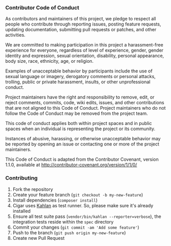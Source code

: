 ### Contributor Code of Conduct

As contributors and maintainers of this project, we pledge to respect all people who contribute through reporting issues, posting feature requests, updating documentation, submitting pull requests or patches, and other activities.

We are committed to making participation in this project a harassment-free experience for everyone, regardless of level of experience, gender, gender identity and expression, sexual orientation, disability, personal appearance, body size, race, ethnicity, age, or religion.

Examples of unacceptable behavior by participants include the use of sexual language or imagery, derogatory comments or personal attacks, trolling, public or private harassment, insults, or other unprofessional conduct.

Project maintainers have the right and responsibility to remove, edit, or reject comments, commits, code, wiki edits, issues, and other contributions that are not aligned to this Code of Conduct. Project maintainers who do not follow the Code of Conduct may be removed from the project team.

This code of conduct applies both within project spaces and in public spaces when an individual is representing the project or its community.

Instances of abusive, harassing, or otherwise unacceptable behavior may be reported by opening an issue or contacting one or more of the project maintainers.

This Code of Conduct is adapted from the Contributor Covenant, version 1.1.0, available at http://contributor-covenant.org/version/1/1/0/

### Contributing

1. Fork the repository
2. Create your feature branch (`git checkout -b my-new-feature`)
3. Install dependencies (`composer install`)
4. Cigar uses [Kahlan](https://kahlan.github.io/docs/) as test runner. So, please make sure it's already installed
5. Ensure all test suite pass (`vendor/bin/kahlan --reporter=verbose`), the integration tests reside within the `spec` directory
6. Commit your changes (`git commit -am 'Add some feature'`)
7. Push to the branch (`git push origin my-new-feature`)
8. Create new Pull Request

